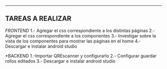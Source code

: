 ------------------------------------
TAREAS A REALIZAR
------------------------------------
*FRONTEND*
1.- Agregar el css correspondiente a los distintas páginas
2.- Agregar el css correspondiente a los componentes 
3.- Investigar sobre la vista de los componentes para mostrar las páginas en el home
4.- Descargar e instalar android studio

*BACKEND
1.-Importar QREscanner y configurarlo
2.- Configurar guardar rollos editados
3.- Descargar e instalar android studio
